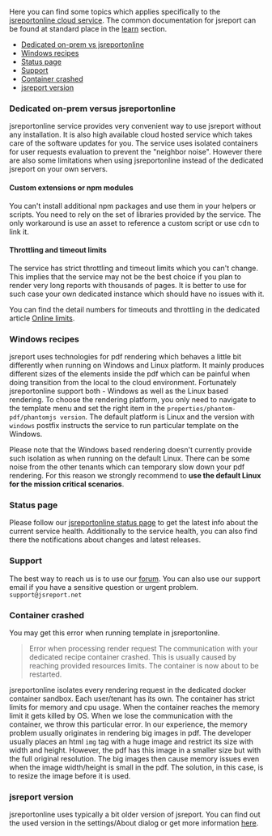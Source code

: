 

Here you can find some topics which applies specifically to the [jsreportonline cloud service](/online). The common documentation for jsreport can be found at standard place in the [learn](https://jsreport.net/learn) section.

- [Dedicated on-prem vs jsreportonline](#dedicated-on-prem-vs-jsreportonline)
- [Windows recipes](#windows-recipes)
- [Status page](#status-page)
- [Support](#support)
- [Container crashed](#container-crashed)
- [jsreport version](#online-versions)


### <a name="dedicated-on-prem-vs-jsreportonline"></a>Dedicated on-prem versus jsreportonline
jsreportonline service provides very convenient way to use jsreport without any installation. It is also high available cloud hosted service which takes care of the software updates for you. The service uses isolated containers for user requests evaluation to prevent the "neighbor noise". However there are also some limitations when using jsreportonline instead of the dedicated jsreport on your own servers.

#### Custom extensions or npm modules
You can't install additional npm packages and use them in your helpers or scripts. You need to rely on the set of libraries provided by the service. The only workaround is use an asset to reference a custom script or use cdn to link it.

#### Throttling and timeout limits
The service has strict throttling and timeout limits which you can't change. This implies that the service may not be the best choice if you plan to render very long reports with thousands of pages. It is better to use for such case your own dedicated instance which should have no issues with it.

You can find the detail numbers for timeouts and throttling in the dedicated article [Online limits](/learn/online-limits).

### <a name="windows-recipes"></a>Windows recipes

jsreport uses technologies for pdf rendering which behaves a little bit differently when running on Windows and Linux platform. It mainly produces different sizes of the elements inside the pdf which can be painful when doing transition from the local to the cloud environment. Fortunately jsreportonline support both - Windows as well as the Linux based rendering. To choose the rendering platform, you only need to navigate to the template menu and set the right item in the `properties/phantom-pdf/phantomjs version`. The default platform is Linux and the version with `windows` postfix instructs the service to run particular template on the Windows.

Please note that the Windows based rendering doesn't currently provide such isolation as when running on the default Linux. There can be some noise from the other tenants which can temporary slow down your pdf rendering. For this reason we strongly recommend to **use the default Linux for the mission critical scenarios**.

### <a name="status-page"></a>Status page

Please follow our [jsreportonline status page](https://jsreportonline.a.offsitestatus.com/) to get the latest info about the current service health. Additionally to the service health, you can also find there the notifications about changes and latest releases.

### <a name="support"></a>Support

The best way to reach us is to use our [forum](https://forum.jsreport.net/). You can also use our support email if you have a sensitive question or urgent problem. `support@jsreport.net`

### <a name="container-crashed"></a>Container crashed
You may get this error when running template in jsreportonline.
  
> Error when processing render request The communication with your dedicated recipe container crashed. This is usually caused by reaching provided resources limits. The container is now about to be restarted.

jsreportonline isolates every rendering request in the dedicated docker container sandbox. Each user/tenant has its own. The  container  has strict limits for memory and cpu usage. When the container reaches the memory limit it gets killed by OS. When we lose the communication with the container, we throw this particular error. In our experience, the memory problem usually originates in rendering big images in pdf. The developer usually places an html `img` tag with a huge image and restrict its size with width and height. However, the pdf has this image in a smaller size but with the full original resolution. The big images then cause memory issues even when the image width/height is small in the pdf. The solution, in this case, is to resize the image before it is used.

### <a name="jsreport-version"></a>jsreport version
jsreportonline uses typically a bit older version of jsreport. You can find out the used version in the settings/About dialog or get more information [here](/learn/online-versions).